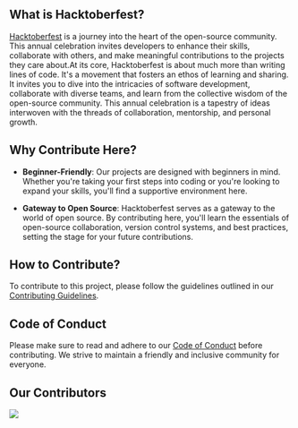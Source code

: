 ## What is Hacktoberfest?

[Hacktoberfest](https://hacktoberfest.digitalocean.com/) is a journey into the heart of the open-source community. This annual celebration invites developers to enhance their skills, collaborate with others, and make meaningful contributions to the projects they care about.At its core, Hacktoberfest is about much more than writing lines of code. It's a movement that fosters an ethos of learning and sharing. It invites you to dive into the intricacies of software development, collaborate with diverse teams, and learn from the collective wisdom of the open-source community. This annual celebration is a tapestry of ideas interwoven with the threads of collaboration, mentorship, and personal growth.

## Why Contribute Here?

- **Beginner-Friendly**: Our projects are designed with beginners in mind. Whether you're taking your first steps into coding or you're looking to expand your skills, you'll find a supportive environment here.
  
- **Gateway to Open Source**: Hacktoberfest serves as a gateway to the world of open source. By contributing here, you'll learn the essentials of open-source collaboration, version control systems, and best practices, setting the stage for your future contributions.


## How to Contribute?
To contribute to this project, please follow the guidelines outlined in our [Contributing Guidelines](https://github.com/aarushiksk/Noob-to-Ninja-ML/blob/main/CONTRIBUTING.md).


## Code of Conduct

Please make sure to read and adhere to our [Code of Conduct](https://github.com/sujeet9682/WebDev/blob/main/CODE_OF_CONDUCT.md) before contributing. We strive to maintain a friendly and inclusive community for everyone.

## Our Contributors
<a href="https://github.com/sujeet9682/WebDev/graphs/contributors">
  <img src="https://contrib.rocks/image?repo=sujeet9682/WebDev&max=100" />
</a>
